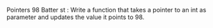 Pointers
98 Batter st : Write a function that takes a pointer to an int as parameter and updates the value it points to 98.
